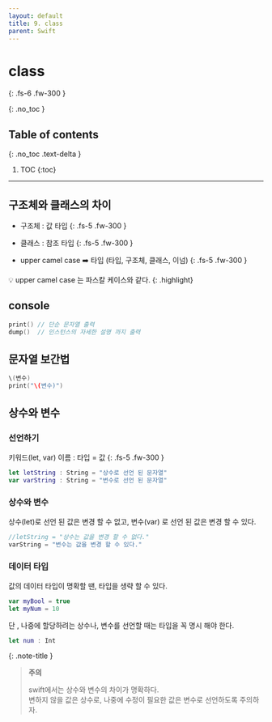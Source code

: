 ```yaml
---
layout: default
title: 9. class
parent: Swift
---
```



# class 
{: .fs-6 .fw-300 }


{: .no_toc }


## Table of contents
{: .no_toc .text-delta }

1. TOC
{:toc}

---


## 구조체와 클래스의 차이 

- 구조체 : 값 타입 
{: .fs-5 .fw-300  }

- 클래스 : 참조 타입 
{: .fs-5 .fw-300  }

- upper camel case ➡️ 타입 (타입, 구조체, 클래스, 이넘)
{: .fs-5 .fw-300  }

💡 upper camel case 는 파스칼 케이스와 같다. 
{: .highlight}


## console

```swift
print() // 단순 문자열 출력 
dump()  // 인스턴스의 자세한 설명 까지 출력 
```

## 문자열 보간법 

```swift
\(변수)
print("\(변수)")
```



## 상수와 변수 

### 선언하기 

키워드(let, var) 이름 : 타입 = 값
{: .fs-5 .fw-300  }


```swift
let letString : String = "상수로 선언 된 문자열"
var varString : String = "변수로 선언 된 문자열"
```

### 상수와 변수 
상수(let)로 선언 된 값은 변경 할 수 없고, 변수(var) 로 선언 된 값은 변경 할 수 있다. 

``` swift
//letString = "상수는 값을 변경 할 수 없다."
varString = "변수는 값을 변경 할 수 있다."
```

### 데이터 타입
값의 데이터 타입이 명확할 땐, 타입을 생략 할 수 있다. 

``` swift
var myBool = true
let myNum = 10
```

단 , 나중에 할당하려는 상수나, 변수를 선언할 때는 타입을 꼭 명시 해야 한다.
``` swift
let num : Int
```

{: .note-title }
> **주의**
>
> swift에서는 상수와 변수의 차이가 명확하다. <br/> 변하지 않을 값은 상수로, 나중에 수정이 필요한 값은 변수로 선언하도록 주의하자.


